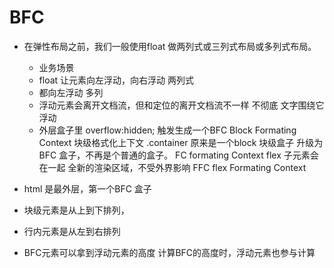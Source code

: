 # BFC 

- 在弹性布局之前，我们一般使用float 做两列式或三列式布局或多列式布局。
  - 业务场景 
  - float 让元素向左浮动，向右浮动 两列式
  - 都向左浮动 多列 
  - 浮动元素会离开文档流，但和定位的离开文档流不一样 不彻底 
    文字围绕它浮动
  - 外层盒子里 overflow:hidden;
    触发生成一个BFC Block Formating Context 
    块级格式化上下文 
    .container 原来是一个block 块级盒子 
    升级为BFC 盒子，不再是个普通的盒子。
    FC formating Context
    flex 子元素会在一起
    全新的渲染区域，不受外界影响
    FFC flex Formating Context
- html 是最外层，第一个BFC 盒子
 - 块级元素是从上到下排列，
 - 行内元素是从左到右排列

- BFC元素可以拿到浮动元素的高度
  计算BFC的高度时，浮动元素也参与计算